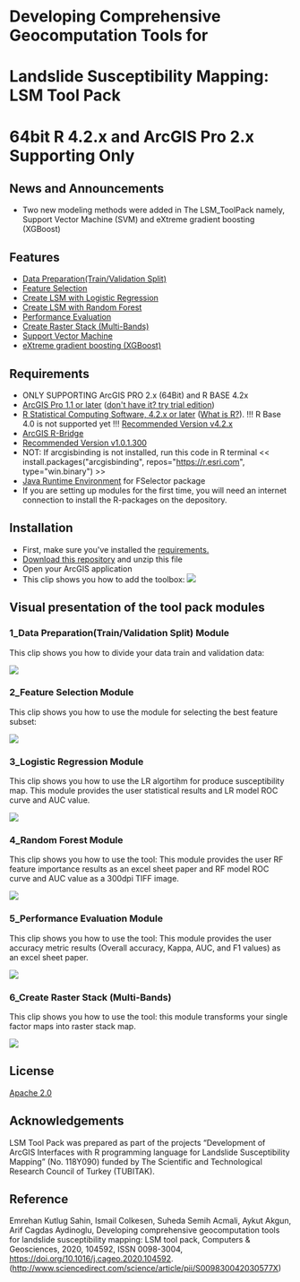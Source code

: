 #  Developing Comprehensive Geocomputation Tools for 
#  Landslide Susceptibility Mapping: LSM Tool Pack
#  64bit R 4.2.x and ArcGIS Pro 2.x Supporting Only

## News and Announcements
* Two new modeling methods were added in The LSM_ToolPack namely, Support Vector Machine (SVM) and eXtreme gradient boosting (XGBoost) 

## Features

* [Data Preparation(Train/Validation Split)](https://github.com/emrehanks/R-ArcGIS/blob/master/scripts/trainValidationSplit.R)
* [Feature Selection](https://github.com/emrehanks/R-ArcGIS/blob/master/scripts/featureSelection.R)
* [Create LSM with Logistic Regression](https://github.com/emrehanks/R-ArcGIS/blob/master/scripts/logisticRegression.R)
* [Create LSM with Random Forest](https://github.com/emrehanks/R-ArcGIS/blob/master/scripts/randomForest.R)
* [Performance Evaluation](https://github.com/emrehanks/R-ArcGIS/blob/master/scripts/LSMComparison.R)
* [Create Raster Stack (Multi-Bands)](https://github.com/emrehanks/R-ArcGIS-LSM_ToolPack/blob/master/scripts/createRasterStack.R)
* [Support Vector Machine](https://github.com/emrehanks/R-ArcGIS-LSM_ToolPack/blob/master/scripts/7_SupportVectorMachines.R)
* [eXtreme gradient boosting (XGBoost)](https://github.com/emrehanks/R-ArcGIS-LSM_ToolPack/blob/master/scripts/8_ExtremeGradientBoosting.R)


## Requirements
* ONLY SUPPORTING ArcGIS PRO 2.x (64Bit) and R BASE 4.2x
* [ArcGIS Pro 1.1 or later](http://pro.arcgis.com/en/pro-app/) ([don't have it? try trial edition](http://www.esri.com/software/arcgis/arcgis-for-desktop/free-trial))
* [R Statistical Computing Software, 4.2.x or later](https://cran.r-project.org/bin/windows/base/) ([What is R?](http://www.r-project.org/about.html)). !!! R Base 4.0 is not supported yet !!! [Recommended Version v4.2.x](https://cran.r-project.org/bin/windows/base/)
* [ArcGIS R-Bridge](https://github.com/R-ArcGIS/r-bridge-install) 
* [Recommended Version v1.0.1.300](https://r.esri.com/bin/windows/contrib/4.2/arcgisbinding_1.0.1.300.zip)
* NOT: If arcgisbinding is not installed, run this code in R terminal << install.packages("arcgisbinding", repos="https://r.esri.com", type="win.binary") >>
* [Java Runtime Environment](https://java.com/en/download/manual.jsp) for FSelector package
* If you are setting up modules for the first time, you will need an internet connection to install the R-packages on the depository.

## Installation

* First, make sure you've installed the [requirements.](https://github.com/emrehanks/R-ArcGIS/blob/master/README.md#requirements)
* [Download this repository](https://github.com/emrehanks/R-ArcGIS/archive/master.zip) and unzip this file
* Open your ArcGIS application
* This clip shows you how to add the toolbox:
![](https://github.com/emrehanks/R-ArcGIS/blob/master/img/addtoolbox1.gif)


##  Visual presentation of the tool pack modules

### 1_Data Preparation(Train/Validation Split) Module
This clip shows you how to divide your data train and validation data:

![](https://github.com/emrehanks/R-ArcGIS/blob/master/img/dataPreparation.gif)


### 2_Feature Selection Module
This clip shows you how to use the module for selecting the best feature subset:

![](https://github.com/emrehanks/R-ArcGIS/blob/master/img/featureSelection.gif)


### 3_Logistic Regression Module
This clip shows you how to use the LR algortihm for produce susceptibility map. This module  provides the user statistical results and LR model ROC curve and AUC value.

![](https://github.com/emrehanks/R-ArcGIS/blob/master/img/logisticReg.gif)


### 4_Random Forest Module
This clip shows you how to use the tool: This module provides the user RF feature importance results as an excel sheet paper and RF model ROC curve and AUC value as a 300dpi  TIFF image.

![](https://github.com/emrehanks/R-ArcGIS/blob/master/img/RanFor.gif)

### 5_Performance Evaluation Module
This clip shows you how to use the tool: This module provides the user accuracy metric results (Overall accuracy, Kappa, AUC, and F1 values) as an excel sheet paper. 

![](https://github.com/emrehanks/R-ArcGIS/blob/master/img/PerformanceEvaluator.gif)

### 6_Create Raster Stack (Multi-Bands)
This clip shows you how to use the tool: this module transforms your single factor maps into raster stack map.

![](https://github.com/emrehanks/R-ArcGIS-LSM_ToolPack/blob/master/img/RasterStack.gif)

## License

[Apache 2.0](https://github.com/emrehanks/R-ArcGIS-LSM_ToolPack/blob/master/LICENSE)

## Acknowledgements
 
LSM Tool Pack was prepared as part of the projects “Development of ArcGIS Interfaces with R programming language for Landslide Susceptibility Mapping” (No. 118Y090) funded by The Scientific and Technological Research Council of Turkey (TUBITAK). 

## Reference

Emrehan Kutlug Sahin, Ismail Colkesen, Suheda Semih Acmali, Aykut Akgun, Arif Cagdas Aydinoglu,
Developing comprehensive geocomputation tools for landslide susceptibility mapping: LSM tool pack, Computers & Geosciences, 2020, 104592, ISSN 0098-3004,
https://doi.org/10.1016/j.cageo.2020.104592.
(http://www.sciencedirect.com/science/article/pii/S009830042030577X)
